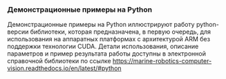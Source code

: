 ### Демонстрационные примеры на Python
Демонстрационные примеры на Python иллюстрируют работу python-версии библиотеки, которая предназначена, в первую очередь, для использования на аппаратных платформах с архитектурой ARM без поддержки технологии CUDA.
Детали использования, описание параметров и пример результата работы доступны в электронной справочной библиотеки по ссылке https://marine-robotics-computer-vision.readthedocs.io/en/latest/#python
